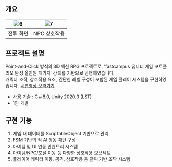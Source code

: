 ## 개요
|![6](https://github.com/user-attachments/assets/73469f8e-7714-4bff-9354-d3cd0d147f2e)|![7](https://github.com/user-attachments/assets/cb848aa7-543e-4e45-b484-ff0f07d7e958)|
|:---:|:---:|
|전투 화면|NPC 상호작용|

## 프로젝트 설명
Point-and-Click 방식의 3D 액션 RPG 프로젝트로, 'fastcampus 유니티 게임 포트폴리오 완성 올인원 패키지' 강의를 기반으로 진행하였습니다.<br>
캐릭터 조작, 상호작용 요소, 간단한 레벨 구성이 포함된 게임 플레이 시스템을 구현하였습니다.
[시연영상 보러가기](https://www.youtube.com/watch?v=spAL92mfInE)

- 사용 기술 : C＃8.0, Unity 2020.3 (LST)
- 1인 개발

## 구현 기능
1. 게임 내 데이터를 ScriptableObject 기반으로 관리
2. FSM 기반의 적 AI 행동 패턴 구성
3. 아이템 및 UI 연동 인벤토리 시스템
4. 아이템/NPC/포털 이동 등 다양한 상호작용 오브젝트
5. 플레이어 캐릭터 이동, 공격, 상호작용 등 클릭 기반 조작 시스템 

